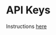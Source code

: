 # API Keys



Instructions [here](https://github.com/sf-wdi-22-23/modules/blob/master/w04-associations-and-auth/d2-drills/exercise.md)

